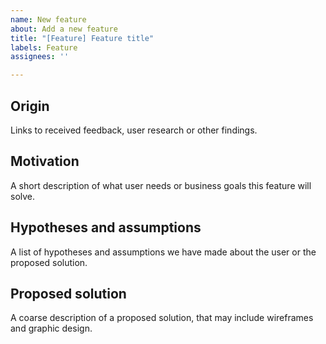 ```yaml
---
name: New feature
about: Add a new feature
title: "[Feature] Feature title"
labels: Feature
assignees: ''

---
```


## Origin
Links to received feedback, user research or other findings.

## Motivation
A short description of what user needs or business goals this feature will solve.

## Hypotheses and assumptions
A list of hypotheses and assumptions we have made about the user or the proposed solution.

## Proposed solution
A coarse description of a proposed solution, that may include wireframes and graphic design.
